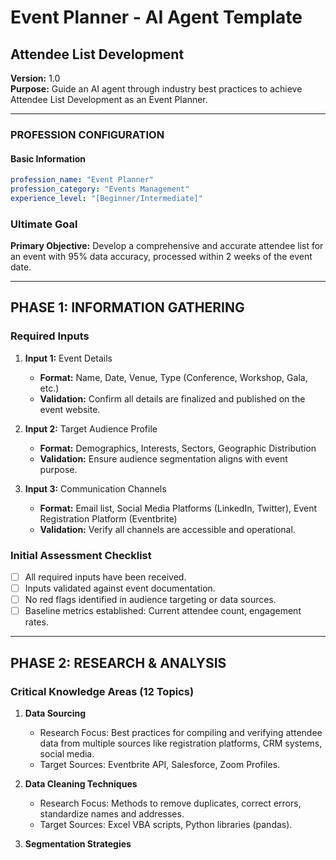 # Event Planner - AI Agent Template

## Attendee List Development

**Version:** 1.0  
**Purpose:** Guide an AI agent through industry best practices to achieve Attendee List Development as an Event Planner.

---

### PROFESSION CONFIGURATION

#### Basic Information
```yaml
profession_name: "Event Planner"
profession_category: "Events Management"
experience_level: "[Beginner/Intermediate]"
```

### Ultimate Goal
**Primary Objective:** Develop a comprehensive and accurate attendee list for an event with 95% data accuracy, processed within 2 weeks of the event date.

---

## PHASE 1: INFORMATION GATHERING

### Required Inputs
1. **Input 1:** Event Details  
   - **Format:** Name, Date, Venue, Type (Conference, Workshop, Gala, etc.)  
   - **Validation:** Confirm all details are finalized and published on the event website.

2. **Input 2:** Target Audience Profile  
   - **Format:** Demographics, Interests, Sectors, Geographic Distribution  
   - **Validation:** Ensure audience segmentation aligns with event purpose.

3. **Input 3:** Communication Channels  
   - **Format:** Email list, Social Media Platforms (LinkedIn, Twitter), Event Registration Platform (Eventbrite)  
   - **Validation:** Verify all channels are accessible and operational.

### Initial Assessment Checklist
- [ ] All required inputs have been received.
- [ ] Inputs validated against event documentation.
- [ ] No red flags identified in audience targeting or data sources.
- [ ] Baseline metrics established: Current attendee count, engagement rates.

---

## PHASE 2: RESEARCH & ANALYSIS

### Critical Knowledge Areas (12 Topics)

1. **Data Sourcing**  
   - Research Focus: Best practices for compiling and verifying attendee data from multiple sources like registration platforms, CRM systems, social media.
   - Target Sources: Eventbrite API, Salesforce, Zoom Profiles.

2. **Data Cleaning Techniques**  
   - Research Focus: Methods to remove duplicates, correct errors, standardize names and addresses.
   - Target Sources: Excel VBA scripts, Python libraries (pandas).

3. **Segmentation Strategies**  
  